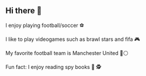 ## Hi there 👋
I enjoy playing football/soccer ⚽️

I like to play videogames such as brawl stars and fifa 🎮 

My favorite football team is Manchester United 🔴⚪️

Fun fact: I enjoy reading spy books 📕 🕵️ 

<!--
**lomdio2627/lomdio2627** is a ✨ _special_ ✨ repository because its `README.md` (this file) appears on your GitHub profile.

Here are some ideas to get you started:

- 🔭 I’m currently working on ...
- 🌱 I’m currently learning ...
- 👯 I’m looking to collaborate on ...
- 🤔 I’m looking for help with ...
- 💬 Ask me about ...
- 📫 How to reach me: ...
- 😄 Pronouns: ...
- ⚡ Fun fact: ...
